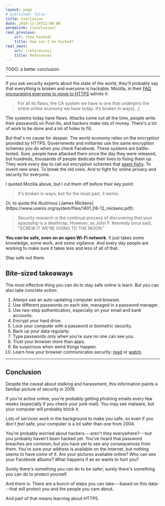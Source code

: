 ```yaml
---
layout: page
# published: false
title: Conclusion
date: 2018-11-24T12:00:00
permalink: /conclusion/
real_previous:
    url: /how_hacked/
    title: How can I be hacked?
real_next:
    url: /references/
    title: References
---
```


TODO: a better conclusion

---

If you ask security experts about the state of the world, they'll probably say that everything is broken and everyone is hackable. Mozilla, in their [FAQ encouraging everyone to move to HTTPS](https://blog.mozilla.org/security/files/2015/05/HTTPS-FAQ.pdf) admits it:

> For all its flaws, the CA system we have is one that underpins the entire online economy we have today. It’s broken in ways[...]

The systems today have flaws. Attacks come out all the time, people write their passwords on Post-Its, and hackers make lots of money. There's a lot of work to be done and a lot of holes to fill.

But that's no cause for despair. The world economy relies on the encryption provided by HTTPS. Governments and militaries use the same encryption schemes you do when you check Facebook. These systems are battle-tested. Sure, people have attacked them since the day they were released, but hundreds, thousands of people dedicate their lives to fixing them up. They work every day to call out encryption schemes that [seem fishy](https://blog.cryptographyengineering.com/2013/09/18/the-many-flaws-of-dualecdrbg/). To invent new ones. To break the old ones. And to fight for online privacy and security for everyone.

I quoted Mozilla above, but I cut them off before their key point:

> It's broken in ways, but for the most part, it works.

<aside class="sidenote">
Or, to quote the illustrious [James Mickens](https://www.usenix.org/system/files/1401_08-12_mickens.pdf):

> Security research is the continual process of discovering that your spaceship is a deathtrap. However, as John F. Kennedy once said, "SCREW IT WE’RE GOING TO THE MOON."

</aside>

**You *can* be safe, even on an open Wi-Fi network**. It just takes some knowledge, some work, and some vigilance. And every day people are working to make sure it takes less and less of all of that.

Stay safe out there.

## Bite-sized takeaways

The most effective thing you can do to stay safe online is learn. But you can also take concrete action:

1. *Always* use an auto-updating computer and browser.
2. Use different passwords on each site, managed in a password manager.
3. Use two-step authentication, especially on your email and bank accounts.
4. Encrypt your hard drive.
5. Lock your computer with a password or biometric security.
6. Back up your data regularly.
7. Type passwords only when you're sure no one can see you.
8. Trust your browser more than apps.
9. Be suspicious when weird things happen.
10. Learn how your browser communicates security: [read](/https/) or [watch](https://youtu.be/RNzw8tVhOpY).

---

## Conclusion

Despite the caveat about stalking and harassment, this information paints a familiar picture of security in 2019.

If you're active online, you're probably getting phishing emails every few weeks (especially if you check your junk mail). You may see malware, but your computer will probably block it.

Lots of services work in the background to make you safe, so even if you don't *feel* safe, your computer is a lot safer than one from 2004.

You're probably worried about hackers---aren't they everywhere?---but you probably haven't been hacked yet. You've heard that password breaches are common, but you have yet to see any consequences from them. You're sure your address is available on the Internet, but nothing seems to have come of it. Are your pictures available online? Who can see your Facebook albums? What happens if an ex wants to hurt you?

Surely there's something you can do to be safer; surely there's something you can do to protect yourself.

And there is. There are a bunch of steps you can take---based on this data---that will protect you and the people you care about.

And part of that means learning about HTTPS.
